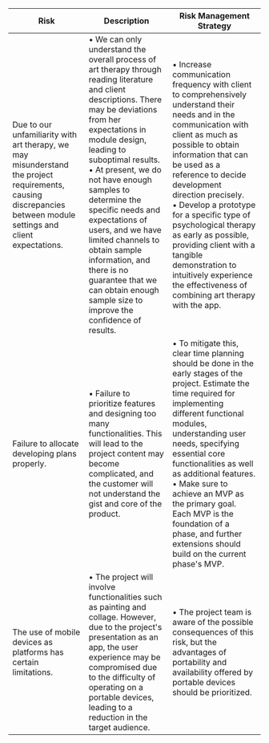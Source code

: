 | **Risk** | **Description** | **Risk Management Strategy** |
|------|-------------|-----------------------|
| Due to our unfamiliarity with art therapy, we may misunderstand the project requirements, causing discrepancies between module settings and client expectations. | • We can only understand the overall process of art therapy through reading literature and client descriptions. There may be deviations from her expectations in module design, leading to suboptimal results. <br>• At present, we do not have enough samples to determine the specific needs and expectations of users, and we have limited channels to obtain sample information, and there is no guarantee that we can obtain enough sample size to improve the confidence of results. | • Increase communication frequency with client to comprehensively understand their needs and in the communication with client as much as possible to obtain information that can be used as a reference to decide development direction precisely. <br>• Develop a prototype for a specific type of psychological therapy as early as possible, providing client with a tangible demonstration to intuitively experience the effectiveness of combining art therapy with the app. |
| Failure to allocate developing plans properly. | • Failure to prioritize features and designing too many functionalities. This will lead to the project content may become complicated, and the customer will not understand the gist and core of the product. | • To mitigate this, clear time planning should be done in the early stages of the project. Estimate the time required for implementing different functional modules, understanding user needs, specifying essential core functionalities as well as additional features. <br>• Make sure to achieve an MVP as the primary goal. Each MVP is the foundation of a phase, and further extensions should build on the current phase's MVP. |
| The use of mobile devices as platforms has certain limitations. | • The project will involve functionalities such as painting and collage. However, due to the project's presentation as an app, the user experience may be compromised due to the difficulty of operating on a portable devices, leading to a reduction in the target audience. | • The project team is aware of the possible consequences of this risk, but the advantages of portability and availability offered by portable devices should be prioritized. |
